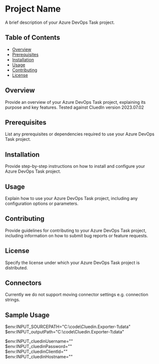 # Project Name

A brief description of your Azure DevOps Task project.

## Table of Contents

- [Overview](#overview)
- [Prerequisites](#prerequisites)
- [Installation](#installation)
- [Usage](#usage)
- [Contributing](#contributing)
- [License](#license)

## Overview

Provide an overview of your Azure DevOps Task project, explaining its purpose and key features.
Tested against CluedIn version 2023.07.02

## Prerequisites

List any prerequisites or dependencies required to use your Azure DevOps Task project.

## Installation

Provide step-by-step instructions on how to install and configure your Azure DevOps Task project.

## Usage

Explain how to use your Azure DevOps Task project, including any configuration options or parameters.

## Contributing

Provide guidelines for contributing to your Azure DevOps Task project, including information on how to submit bug reports or feature requests.

## License

Specify the license under which your Azure DevOps Task project is distributed.



## Connectors

Currently we do not support moving connector settings e.g. connection strings.


## Sample Usage
$env:INPUT_SOURCEPATH="C:\code\Cluedin.Exporter-1\data\"  
$env:INPUT_outputPath="C:\code\Cluedin.Exporter-1\data\"  
 
$env:INPUT_cluedinUsername=""  
$env:INPUT_cluedinPassword=""  
$env:INPUT_cluedinClientId=""  
$env:INPUT_cluedinHostname=""  
 